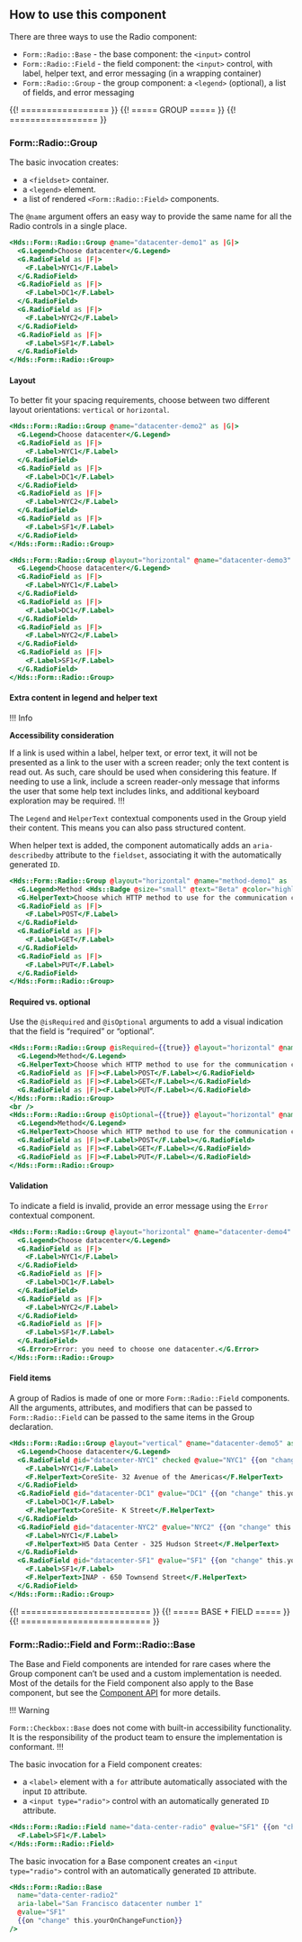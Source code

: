 ## How to use this component

There are three ways to use the Radio component:

- `Form::Radio::Base` - the base component: the `<input>` control
- `Form::Radio::Field` - the field component: the `<input>` control, with label, helper text, and error messaging (in a wrapping container)
- `Form::Radio::Group` - the group component: a `<legend>` (optional), a list of fields, and error messaging

{{! ================= }} {{! ===== GROUP ===== }} {{! ================= }}

### Form::Radio::Group

The basic invocation creates:

- a `<fieldset>` container.
- a `<legend>` element.
- a list of rendered `<Form::Radio::Field>` components.

The `@name` argument offers an easy way to provide the same name for all the Radio controls in a single place.

```handlebars
<Hds::Form::Radio::Group @name="datacenter-demo1" as |G|>
  <G.Legend>Choose datacenter</G.Legend>
  <G.RadioField as |F|>
    <F.Label>NYC1</F.Label>
  </G.RadioField>
  <G.RadioField as |F|>
    <F.Label>DC1</F.Label>
  </G.RadioField>
  <G.RadioField as |F|>
    <F.Label>NYC2</F.Label>
  </G.RadioField>
  <G.RadioField as |F|>
    <F.Label>SF1</F.Label>
  </G.RadioField>
</Hds::Form::Radio::Group>
```

#### Layout

To better fit your spacing requirements, choose between two different layout orientations: `vertical` or `horizontal`.

```handlebars
<Hds::Form::Radio::Group @name="datacenter-demo2" as |G|>
  <G.Legend>Choose datacenter</G.Legend>
  <G.RadioField as |F|>
    <F.Label>NYC1</F.Label>
  </G.RadioField>
  <G.RadioField as |F|>
    <F.Label>DC1</F.Label>
  </G.RadioField>
  <G.RadioField as |F|>
    <F.Label>NYC2</F.Label>
  </G.RadioField>
  <G.RadioField as |F|>
    <F.Label>SF1</F.Label>
  </G.RadioField>
</Hds::Form::Radio::Group>
```

```handlebars
<Hds::Form::Radio::Group @layout="horizontal" @name="datacenter-demo3" as |G|>
  <G.Legend>Choose datacenter</G.Legend>
  <G.RadioField as |F|>
    <F.Label>NYC1</F.Label>
  </G.RadioField>
  <G.RadioField as |F|>
    <F.Label>DC1</F.Label>
  </G.RadioField>
  <G.RadioField as |F|>
    <F.Label>NYC2</F.Label>
  </G.RadioField>
  <G.RadioField as |F|>
    <F.Label>SF1</F.Label>
  </G.RadioField>
</Hds::Form::Radio::Group>
```

#### Extra content in legend and helper text

!!! Info

**Accessibility consideration**

If a link is used within a label, helper text, or error text, it will not be presented as a link to the user with a screen reader; only the text content is read out. As such, care should be used when considering this feature. If needing to use a link, include a screen reader-only message that informs the user that some help text includes links, and additional keyboard exploration may be required.
!!!

The `Legend` and `HelperText` contextual components used in the Group yield their content. This means you can also pass structured content.

When helper text is added, the component automatically adds an `aria-describedby` attribute to the `fieldset`, associating it with the automatically generated `ID`.

```handlebars
<Hds::Form::Radio::Group @layout="horizontal" @name="method-demo1" as |G|>
  <G.Legend>Method <Hds::Badge @size="small" @text="Beta" @color="highlight" /></G.Legend>
  <G.HelperText>Choose which HTTP method to use for the communication channel. See <Hds::Link::Inline @href="#">HTTP protocol</Hds::Link::Inline> for more details.</G.HelperText>
  <G.RadioField as |F|>
    <F.Label>POST</F.Label>
  </G.RadioField>
  <G.RadioField as |F|>
    <F.Label>GET</F.Label>
  </G.RadioField>
  <G.RadioField as |F|>
    <F.Label>PUT</F.Label>
  </G.RadioField>
</Hds::Form::Radio::Group>
```

#### Required vs. optional

Use the `@isRequired` and `@isOptional` arguments to add a visual indication that the field is “required” or “optional”.

```handlebars
<Hds::Form::Radio::Group @isRequired={{true}} @layout="horizontal" @name="method-demo2" as |G|>
  <G.Legend>Method</G.Legend>
  <G.HelperText>Choose which HTTP method to use for the communication channel.</G.HelperText>
  <G.RadioField as |F|><F.Label>POST</F.Label></G.RadioField>
  <G.RadioField as |F|><F.Label>GET</F.Label></G.RadioField>
  <G.RadioField as |F|><F.Label>PUT</F.Label></G.RadioField>
</Hds::Form::Radio::Group>
<br />
<Hds::Form::Radio::Group @isOptional={{true}} @layout="horizontal" @name="method-demo3" as |G|>
  <G.Legend>Method</G.Legend>
  <G.HelperText>Choose which HTTP method to use for the communication channel.</G.HelperText>
  <G.RadioField as |F|><F.Label>POST</F.Label></G.RadioField>
  <G.RadioField as |F|><F.Label>GET</F.Label></G.RadioField>
  <G.RadioField as |F|><F.Label>PUT</F.Label></G.RadioField>
</Hds::Form::Radio::Group>
```

#### Validation

To indicate a field is invalid, provide an error message using the `Error` contextual component.

```handlebars
<Hds::Form::Radio::Group @layout="horizontal" @name="datacenter-demo4" as |G|>
  <G.Legend>Choose datacenter</G.Legend>
  <G.RadioField as |F|>
    <F.Label>NYC1</F.Label>
  </G.RadioField>
  <G.RadioField as |F|>
    <F.Label>DC1</F.Label>
  </G.RadioField>
  <G.RadioField as |F|>
    <F.Label>NYC2</F.Label>
  </G.RadioField>
  <G.RadioField as |F|>
    <F.Label>SF1</F.Label>
  </G.RadioField>
  <G.Error>Error: you need to choose one datacenter.</G.Error>
</Hds::Form::Radio::Group>
```

#### Field items

A group of Radios is made of one or more `Form::Radio::Field` components. All the arguments, attributes, and modifiers that can be passed to `Form::Radio::Field` can be passed to the same items in the Group declaration.

```handlebars
<Hds::Form::Radio::Group @layout="vertical" @name="datacenter-demo5" as |G|>
  <G.Legend>Choose datacenter</G.Legend>
  <G.RadioField @id="datacenter-NYC1" checked @value="NYC1" {{on "change" this.yourOnChangeFunction}} as |F|>
    <F.Label>NYC1</F.Label>
    <F.HelperText>CoreSite- 32 Avenue of the Americas</F.HelperText>
  </G.RadioField>
  <G.RadioField @id="datacenter-DC1" @value="DC1" {{on "change" this.yourOnChangeFunction}} as |F|>
    <F.Label>DC1</F.Label>
    <F.HelperText>CoreSite- K Street</F.HelperText>
  </G.RadioField>
  <G.RadioField @id="datacenter-NYC2" @value="NYC2" {{on "change" this.yourOnChangeFunction}} as |F|>
    <F.Label>NYC1</F.Label>
    <F.HelperText>H5 Data Center - 325 Hudson Street</F.HelperText>
  </G.RadioField>
  <G.RadioField @id="datacenter-SF1" @value="SF1" {{on "change" this.yourOnChangeFunction}} as |F|>
    <F.Label>SF1</F.Label>
    <F.HelperText>INAP - 650 Townsend Street</F.HelperText>
  </G.RadioField>
</Hds::Form::Radio::Group>
```

{{! ========================= }} {{! ===== BASE + FIELD ===== }} {{! ========================= }}

### Form::Radio::Field and Form::Radio::Base

The Base and Field components are intended for rare cases where the Group component can’t be used and a custom implementation is needed. Most of the details for the Field component also apply to the Base component, but see the [Component API](#component-api) for more details.

!!! Warning

`Form::Checkbox::Base` does not come with built-in accessibility functionality. It is the responsibility of the product team to ensure the implementation is conformant.
!!!

The basic invocation for a Field component creates:

- a `<label>` element with a `for` attribute automatically associated with the input `ID` attribute.
- a `<input type="radio">` control with an automatically generated `ID` attribute.

```handlebars
<Hds::Form::Radio::Field name="data-center-radio" @value="SF1" {{on "change" this.yourOnChangeFunction}} as |F|>
  <F.Label>SF1</F.Label>
</Hds::Form::Radio::Field>
```

The basic invocation for a Base component creates an `<input type="radio">` control with an automatically generated `ID` attribute.

```handlebars
<Hds::Form::Radio::Base
  name="data-center-radio2"
  aria-label="San Francisco datacenter number 1"
  @value="SF1"
  {{on "change" this.yourOnChangeFunction}}
/>
```
